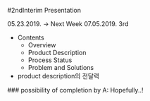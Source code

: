 #2ndInterim Presentation

05.23.2019. -> Next Week
07.05.2019. 3rd
* Contents
   * Overview
   * Product Description
   * Process Status
   * Problem and Solutions
* product description의 전달력


<Feedback>
  ### possibility of completion by
  A: Hopefully..!
  
